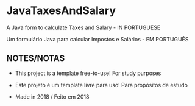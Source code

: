 # JavaTaxesAndSalary
A Java form to calculate Taxes and Salary - IN PORTUGUESE

Um formulário Java para calcular Impostos e Salários - EM PORTUGUÊS

## NOTES/NOTAS

- This project is a template free-to-use! For study purposes

- Este projeto é um template livre para uso! Para propósitos de estudo

- Made in 2018 / Feito em 2018
